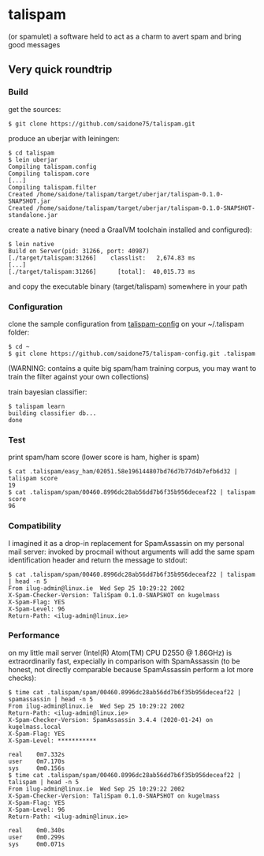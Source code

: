 # talispam
(or spamulet) a software held to act as a charm to avert spam and bring good messages

## Very quick roundtrip
### Build
get the sources:
```console
$ git clone https://github.com/saidone75/talispam.git
```
produce an uberjar with leiningen:
```console
$ cd talispam
$ lein uberjar
Compiling talispam.config
Compiling talispam.core
[...]
Compiling talispam.filter
Created /home/saidone/talispam/target/uberjar/talispam-0.1.0-SNAPSHOT.jar
Created /home/saidone/talispam/target/uberjar/talispam-0.1.0-SNAPSHOT-standalone.jar
```
create a native binary (need a GraalVM toolchain installed and configured):
```console
$ lein native
Build on Server(pid: 31266, port: 40987)
[./target/talispam:31266]    classlist:   2,674.83 ms
[...]
[./target/talispam:31266]      [total]:  40,015.73 ms
```
and copy the executable binary (target/talispam) somewhere in your path
### Configuration
clone the sample configuration from [talispam-config](https://github.com/saidone75/talispam-config) on your ~/.talispam folder:
```console
$ cd ~
$ git clone https://github.com/saidone75/talispam-config.git .talispam
```
(WARNING: contains a quite big spam/ham training corpus, you may want to train the filter against your own collections)

train bayesian classifier:
```console
$ talispam learn
building classifier db...
done
```
### Test
print spam/ham score (lower score is ham, higher is spam)
```console
$ cat .talispam/easy_ham/02051.58e196144807bd76d7b77d4b7efb6d32 | talispam score
19
$ cat .talispam/spam/00460.8996dc28ab56dd7b6f35b956deceaf22 | talispam score
96
```
### Compatibility
I imagined it as a drop-in replacement for SpamAssassin on my personal mail server: invoked by procmail without arguments will add the same spam identification header and return the message to stdout:
```console
$ cat .talispam/spam/00460.8996dc28ab56dd7b6f35b956deceaf22 | talispam | head -n 5
From ilug-admin@linux.ie  Wed Sep 25 10:29:22 2002
X-Spam-Checker-Version: TaliSpam 0.1.0-SNAPSHOT on kugelmass
X-Spam-Flag: YES
X-Spam-Level: 96
Return-Path: <ilug-admin@linux.ie>
```
### Performance
on my little mail server (Intel(R) Atom(TM) CPU D2550   @ 1.86GHz) is extraordinarily fast, expecially in comparison with SpamAssassin (to be honest, not directly comparable because SpamAssassin perform a lot more checks):
```console
$ time cat .talispam/spam/00460.8996dc28ab56dd7b6f35b956deceaf22 | spamassassin | head -n 5
From ilug-admin@linux.ie  Wed Sep 25 10:29:22 2002
Return-Path: <ilug-admin@linux.ie>
X-Spam-Checker-Version: SpamAssassin 3.4.4 (2020-01-24) on kugelmass.local
X-Spam-Flag: YES
X-Spam-Level: ***********

real    0m7.332s
user    0m7.170s
sys     0m0.156s
$ time cat .talispam/spam/00460.8996dc28ab56dd7b6f35b956deceaf22 | talispam | head -n 5
From ilug-admin@linux.ie  Wed Sep 25 10:29:22 2002
X-Spam-Checker-Version: TaliSpam 0.1.0-SNAPSHOT on kugelmass
X-Spam-Flag: YES
X-Spam-Level: 96
Return-Path: <ilug-admin@linux.ie>

real    0m0.340s
user    0m0.299s
sys     0m0.071s
```

